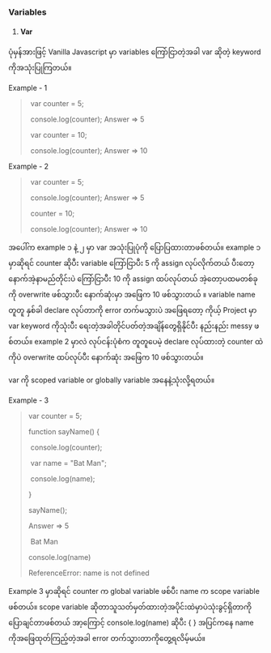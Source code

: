 ### Variables

1. #### Var

ပုံမှန်အားဖြင့် Vanilla Javascript မှာ variables ကြော်ငြာတဲ့အခါ var ဆိုတဲ့ keyword ကိုအသုံးပြုကြတယ်။

Example - 1

> ​		var counter = 5;
>
> ​		console.log(counter);	Answer => 5
>
> ​		var counter =  10;
>
> ​		console.log(counter);	Answer => 10



Example - 2

> ​		var counter = 5;
>
> ​		console.log(counter);	Answer => 5
>
> ​		counter =  10;
>
> ​		console.log(counter);	Answer => 10



အပေါ်က example ၁ နဲ့  ၂ မှာ var အသုံးပြုပုံကို ပြောပြထားတာဖစ်တယ်။ example ၁  မှာဆိုရင် counter ဆိုပီး variable ကြော်ငြာပီး  5 ကို assign လုပ်လိုက်တယ် ပီးတော့ နောက်အဲ့နာမည်တိုင်းပဲ ကြော်ငြာပီး 10 ကို assign  ထပ်လုပ်တယ် အဲ့တော့ပထမတစ်ခုကို overwrite ဖစ်သွားပီး နောက်ဆုံးမှာ အဖြေက 10 ဖစ်သွားတယ် ။  variable name တူတူ နှစ်ခါ declare  လုပ်တာကို error တက်မသွားပဲ အဖြေရတော့  ကိုယ့် Project  မှာ var keyword  ကိုသုံးပီး ရေးတဲ့အခါတိုင်ပတ်တဲ့အချိန်တွေရှိနိုင်ပီး နည်းနည်း messy ဖစ်တယ်။ example 2 မှာလဲ လုပ်ငန်းပုံစံက တူတူပေမဲ့ declare လုပ်ထားတဲ့  counter ထဲ ကိုပဲ overwrite ထပ်လုပ်ပီး နောက်ဆုံး အဖြေက  10 ဖစ်သွားတယ်။

var ကို scoped variable or globally variable အနေနဲ့သုံးလို့ရတယ်။

Example - 3

> var counter = 5;
>
> function sayName() {
>
> ​	console.log(counter);
>
> ​	var name = "Bat Man";
>
> ​	console.log(name);
>
> }
>
> sayName();	
>
> Answer =>	5
>
> ​					 Bat Man
>
> console.log(name)
>
> ReferenceError: name is not defined

Example 3 မှာဆိုရင် counter က global variable ဖစ်ပီး name  က scope variable ဖစ်တယ်။ scope variable ဆိုတာသူသတ်မှတ်ထားတဲ့အပိုင်းထဲမှာပဲသုံးခွင့်ရှိတာကိုပြောချင်တာဖစ်တယ် အာ့ကြောင့်  console.log(name)  ဆိုပီး  { }  အပြင်ကနေ name ကိုအဖြေထုတ်ကြည့်တဲ့အခါ error တက်သွားတာကိုတွေ့ရလိမ့်မယ်။ 